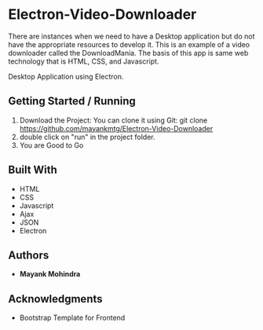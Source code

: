 # Electron-Video-Downloader
There are instances when we need to have a Desktop application but do not have the appropriate resources to develop it.
This is an example of a video downloader called the DownloadMania.
The basis of this app is same web technology that is HTML, CSS, and Javascript.

Desktop Application using Electron.

## Getting Started / Running

1.  Download the Project:
    You can clone it using Git: git clone https://github.com/mayankmtg/Electron-Video-Downloader
2.  double click on "run" in the project folder.
3.  You are Good to Go

## Built With

* HTML
* CSS
* Javascript
* Ajax
* JSON
* Electron


## Authors

* **Mayank Mohindra**

## Acknowledgments

* Bootstrap Template for Frontend
